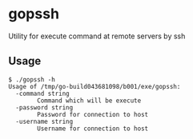 # gopssh
Utility for execute command at remote servers by ssh

## Usage

```
$ ./gopssh -h
Usage of /tmp/go-build043681098/b001/exe/gopssh:
  -command string
        Command which will be execute
  -password string
        Password for connection to host
  -username string
        Username for connection to host
```
